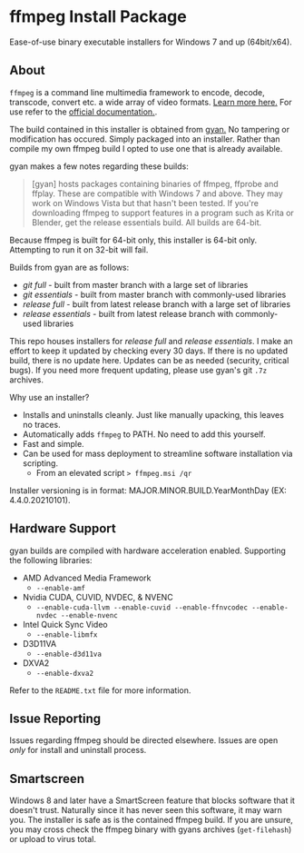 # ffmpeg Install Package

Ease-of-use binary executable installers for Windows 7 and up (64bit/x64).

## About

`ffmpeg` is a command line multimedia framework to encode, decode, transcode, convert etc. a wide array of video formats. [Learn more here.](https://ffmpeg.org/about.html) For use refer to the [official documentation.](https://ffmpeg.org/documentation.html).

The build contained in this installer is obtained from [gyan.](https://www.gyan.dev/ffmpeg/builds/) No tampering or modification has occured. Simply packaged into an installer. Rather than compile my own ffmpeg build I opted to use one that is already available.

gyan makes a few notes regarding these builds:

> [gyan] hosts packages containing binaries of ffmpeg, ffprobe and ffplay. These are compatible with Windows 7 and above. They may work on Windows Vista but that hasn't been tested. If you're downloading ffmpeg to support features in a program such as Krita or Blender, get the release essentials build. All builds are 64-bit.

Because ffmpeg is built for 64-bit only, this installer is 64-bit only. Attempting to run it on 32-bit will fail.

Builds from gyan are as follows:

- _git full_ - built from master branch with a large set of libraries
- _git essentials_ - built from master branch with commonly-used libraries
- _release full_ - built from latest release branch with a large set of libraries
- _release essentials_ - built from latest release branch with commonly-used libraries

This repo houses installers for *release full* and *release essentials*. I make an effort to keep it updated by checking every 30 days. If there is no updated build, there is no update here. Updates can be as needed (security, critical bugs). If you need more frequent updating, please use gyan's git `.7z` archives.

Why use an installer?

- Installs and uninstalls cleanly. Just like manually upacking, this leaves no traces.
- Automatically adds `ffmpeg` to PATH. No need to add this yourself.
- Fast and simple.
- Can be used for mass deployment to streamline software installation via scripting.
  - From an elevated script `> ffmpeg.msi /qr`

Installer versioning is in format: MAJOR.MINOR.BUILD.YearMonthDay (EX: 4.4.0.20210101).

## Hardware Support

gyan builds are compiled with hardware acceleration enabled. Supporting the following libraries:

- AMD Advanced Media Framework
  - `--enable-amf`
- Nvidia CUDA, CUVID, NVDEC, & NVENC
  - `--enable-cuda-llvm --enable-cuvid --enable-ffnvcodec --enable-nvdec --enable-nvenc`
- Intel Quick Sync Video
  - `--enable-libmfx`
- D3D11VA
  - `--enable-d3d11va`
- DXVA2
  - `--enable-dxva2`

Refer to the `README.txt` file for more information.

## Issue Reporting

Issues regarding ffmpeg should be directed elsewhere. Issues are open *only* for install and uninstall process.

## Smartscreen

Windows 8 and later have a SmartScreen feature that blocks software that it doesn't trust. Naturally since it has never seen this software, it may warn you. The installer is safe as is the contained ffmpeg build. If you are unsure, you may cross check the ffmpeg binary with gyans archives (`get-filehash`) or upload to virus total.
